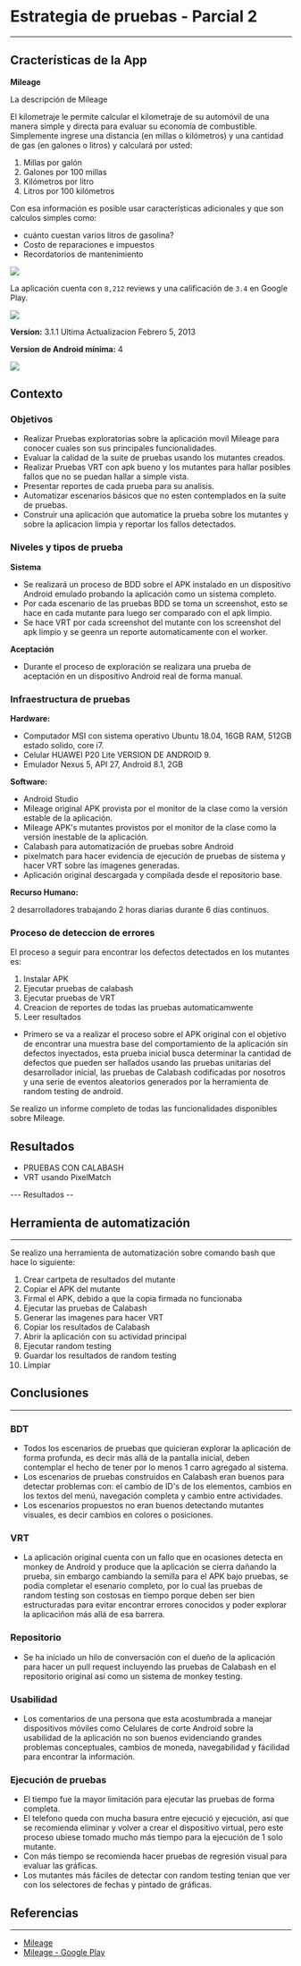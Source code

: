 # Estrategia de pruebas - Parcial 2

---

## Cracterísticas de la App

**Mileage**

La descripción de Mileage

El kilometraje le permite calcular el kilometraje de su automóvil de una manera simple y directa para evaluar su economía de combustible. Simplemente ingrese una distancia (en millas o kilómetros) y una cantidad de gas (en galones o litros) y calculará por usted:

1. Millas por galón
2. Galones por 100 millas
3. Kilómetros por litro
4. Litros por 100 kilómetros

Con esa información es posible usar características adicionales y que son calculos simples como:

* cuánto cuestan varios litros de gasolina?
* Costo de reparaciones e impuestos
* Recordatorios de mantenimiento

![](assets/screenshot_4.png)

La aplicación cuenta con `8,212` reviews y una calificación de `3.4` en Google Play.

![](assets/caracteristicas1.png)


**Version:** 3.1.1 Ultima Actualizacion Febrero 5, 2013

**Version de Android mínima:** 4

![](assets/caracteristicas2.png)

## Contexto

### Objetivos

* Realizar Pruebas exploratorias sobre la aplicación movil Mileage para conocer cuales son sus principales funcionalidades.
* Evaluar la calidad de la suite de pruebas usando los mutantes creados. 
* Realizar Pruebas VRT con apk bueno y los mutantes para hallar posibles fallos que no se puedan hallar a simple vista. 
* Presentar reportes de cada prueba para su analisis. 
* Automatizar escenarios básicos que no esten contemplados en la suite de pruebas. 
* Construir una aplicación que automatice la prueba sobre los mutantes y sobre la aplicacion limpia y reportar los fallos detectados. 

### Niveles y tipos de prueba

**Sistema**

* Se realizará un proceso de BDD sobre el APK instalado en un dispositivo Android emulado probando la aplicación como un sistema completo.
* Por cada escenario de las pruebas BDD se toma un screenshot, esto se hace en cada mutante para luego ser comparado con el apk limpio. 
* Se hace VRT por cada screenshot del mutante con los screenshot del apk limpio y se geenra un reporte automaticamente con el worker. 

**Aceptación**

* Durante el proceso de exploración se realizara una prueba de aceptación en un dispositivo Android real de forma manual.

### Infraestructura de pruebas

**Hardware:**

* Computador MSI con sistema operativo Ubuntu 18.04, 16GB RAM, 512GB estado solido, core i7.
* Celular HUAWEI P20 Lite VERSION DE ANDROID 9.
* Emulador Nexus 5, API 27, Android 8.1, 2GB

**Software:**

* Android Studio
* Mileage original APK provista por el monitor de la clase como la versión estable de la aplicación.
* Mileage APK's mutantes provistos por el monitor de la clase como la versión inestable de la aplicación.
* Calabash para automatización de pruebas sobre Android
* pixelmatch para hacer evidencia de ejecución de pruebas de sistema y hacer VRT sobre las imagenes generadas.
* Aplicación original descargada y compilada desde el repositorio base.

**Recurso Humano:**

2 desarrolladores trabajando 2 horas diarias durante 6 días continuos.

### Proceso de deteccion de errores 

El proceso a seguir para encontrar los defectos detectados en los mutantes es:

1. Instalar APK 
2. Ejecutar pruebas de calabash
3. Ejecutar pruebas de VRT
4. Creacion de reportes de todas las pruebas automaticamwente
5. Leer resultados 


* Primero se va a realizar el proceso sobre el APK original con el objetivo de encontrar una muestra base del comportamiento de la aplicación sin defectos inyectados, esta prueba inicial busca determinar la cantidad de defectos que pueden ser hallados usando las pruebas unitarias del desarrollador inicial, las pruebas de Calabash codificadas por nosotros y una serie de eventos aleatorios generados por la herramienta de random testing de android.


Se realizo un informe completo de todas las funcionalidades disponibles sobre Mileage.

## Resultados

* PRUEBAS CON CALABASH 
* VRT usando PixelMatch 

--- Resultados -- 


## Herramienta de automatización 

---

Se realizo una herramienta de automatización sobre comando bash que hace lo siguiente:

1. Crear cartpeta de resultados del mutante
2. Copiar el APK del mutante
3. Firmal el APK, debido a que la copia firmada no funcionaba
4. Ejecutar las pruebas de Calabash
5. Generar las imagenes para hacer VRT
6. Copiar los resultados de Calabash
6. Abrir la aplicación con su actividad principal
7. Ejecutar random testing
8. Guardar los resultados de random testing
9. Limpiar


## Conclusiones

---

### BDT

* Todos los escenarios de pruebas que quicieran explorar la aplicación de forma profunda, es decir más allá de la pantalla inicial, deben contemplar el hecho de tener por lo menos 1 carro agregado al sistema.
* Los escenarios de pruebas construidos en Calabash eran buenos para detectar problemas con: el cambio de ID's de los elementos, cambios en los textos del menú, navegación completa y cambio entre actividades.
* Los escenarios propuestos no eran buenos detectando mutantes visuales, es decir cambios en colores o posiciones.

### VRT

* La aplicación original cuenta con un fallo que en ocasiones detecta en monkey de Android y produce que la aplicación se cierra dañando la prueba, sin embargo cambiando la semilla para el APK bajo pruebas, se podia completar el esenario completo, por lo cual las pruebas de random testing son costosas en tiempo porque deben ser bien estructuradas para evitar encontrar errores conocidos y poder explorar la aplicaciñon más allá de esa barrera.

### Repositorio

* Se ha iniciado un hilo de conversación con el dueño de la aplicación para hacer un pull request incluyendo las pruebas de Calabash en el repositorio original así como un sistema de monkey testing.

### Usabilidad

* Los comentarios de una persona que esta acostumbrada a manejar dispositivos móviles como Celulares de corte Android sobre la usabilidad de la aplicación no son buenos evidenciando grandes problemas conceptuales, cambios de moneda, navegabilidad y fácilidad para encontrar la información.

### Ejecución de pruebas

* El tiempo fue la mayor limitación para ejecutar las pruebas de forma completa.
* El telefono queda con mucha basura entre ejecució y ejecución, así que se recomienda eliminar y volver a crear el dispositivo virtual, pero este proceso ubiese tomado mucho más tiempo para la ejecución de 1 solo mutante.
* Con más tiempo se recomienda hacer pruebas de regresión visual para evaluar las gráficas.
* Los mutantes más fáciles de detectar con random testing tenian que ver con los selectores de fechas y pintado de gráficas.

## Referencias

---

* [Mileage](https://github.com/evancharlton/android-mileage)
* [Mileage - Google Play](https://play.google.com/store/apps/details?id=com.evancharlton.mileage&hl=en_US)




